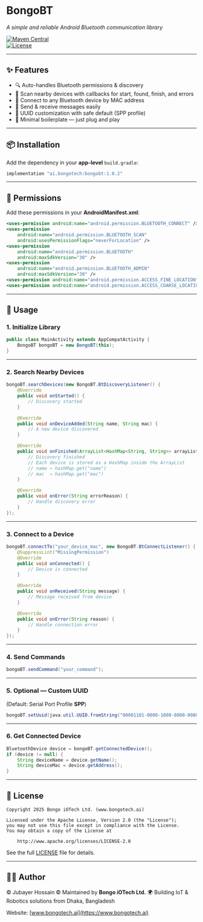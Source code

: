 # BongoBT  
_A simple and reliable Android Bluetooth communication library_  

[![Maven Central](https://img.shields.io/maven-central/v/ai.bongotech/bongobt)](https://central.sonatype.com/artifact/ai.bongotech/bongobt)  
[![License](https://img.shields.io/badge/license-Apache%202.0-blue.svg)](LICENSE)  

---

## ✨ Features
- 🔍 Auto-handles Bluetooth permissions & discovery  
- 📡 Scan nearby devices with callbacks for start, found, finish, and errors  
- 🔗 Connect to any Bluetooth device by MAC address  
- 💬 Send & receive messages easily  
- 🔑 UUID customization with safe default (SPP profile)  
- 📱 Minimal boilerplate — just plug and play  

---

## 📦 Installation  

Add the dependency in your **app-level** `build.gradle`:  

```gradle
implementation "ai.bongotech:bongobt:1.0.2"
```

---

## 🔐 Permissions  

Add these permissions in your **AndroidManifest.xml**:  

```xml
<uses-permission android:name="android.permission.BLUETOOTH_CONNECT" />
<uses-permission
    android:name="android.permission.BLUETOOTH_SCAN"
    android:usesPermissionFlags="neverForLocation" />
<uses-permission
    android:name="android.permission.BLUETOOTH"
    android:maxSdkVersion="30" />
<uses-permission
    android:name="android.permission.BLUETOOTH_ADMIN"
    android:maxSdkVersion="30" />
<uses-permission android:name="android.permission.ACCESS_FINE_LOCATION" />
<uses-permission android:name="android.permission.ACCESS_COARSE_LOCATION" />
```

---

## 🚀 Usage  

### 1. Initialize Library  

```java
public class MainActivity extends AppCompatActivity {
    BongoBT bongoBT = new BongoBT(this);
}
```

---

### 2. Search Nearby Devices  

```java
bongoBT.searchDevices(new BongoBT.BtDiscoveryListener() {
    @Override
    public void onStarted() {
        // Discovery started
    }

    @Override
    public void onDeviceAdded(String name, String mac) {
        // A new device discovered
    }

    @Override
    public void onFinished(ArrayList<HashMap<String, String>> arrayList) {
        // Discovery finished
        // Each device is stored as a HashMap inside the ArrayList
        // name → hashMap.get("name")
        // mac  → hashMap.get("mac")
    }

    @Override
    public void onError(String errorReason) {
        // Handle discovery error
    }
});
```

---

### 3. Connect to a Device  

```java
bongoBT.connectTo("your_device_mac", new BongoBT.BtConnectListener() {
    @SuppressLint("MissingPermission")
    @Override
    public void onConnected() {
        // Device is connected
    }

    @Override
    public void onReceived(String message) {
        // Message received from device
    }

    @Override
    public void onError(String reason) {
        // Handle connection error
    }
});
```

---

### 4. Send Commands  

```java
bongoBT.sendCommand("your_command");
```

---

### 5. Optional — Custom UUID  

(Default: Serial Port Profile **SPP**)  

```java
bongoBT.setUuid(java.util.UUID.fromString("00001101-0000-1000-8000-00805F9B34FB"));
```

---

### 6. Get Connected Device  

```java
BluetoothDevice device = bongoBT.getConnectedDevice();
if (device != null) {
    String deviceName = device.getName();
    String deviceMac = device.getAddress();
}
```

---

## 📜 License  

```
Copyright 2025 Bongo iOTech Ltd. (www.bongotech.ai)

Licensed under the Apache License, Version 2.0 (the "License");
you may not use this file except in compliance with the License.
You may obtain a copy of the License at

    http://www.apache.org/licenses/LICENSE-2.0
```

See the full [LICENSE](LICENSE) file for details.  

---

## 👨‍💻 Author
© Jubayer Hossain
© Maintained by **Bongo iOTech Ltd.**
🌍 Building IoT & Robotics solutions from Dhaka, Bangladesh  

Website: [www.bongotech.ai](https://www.bongotech.ai)  

